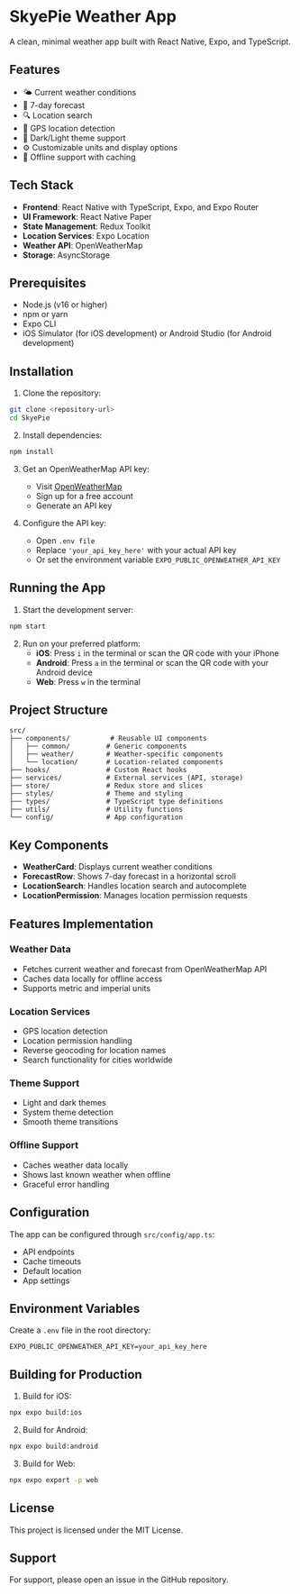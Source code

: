 # SkyePie Weather App

A clean, minimal weather app built with React Native, Expo, and TypeScript.

## Features

- 🌤️ Current weather conditions
- 📅 7-day forecast
- 🔍 Location search
- 📍 GPS location detection
- 🌙 Dark/Light theme support
- ⚙️ Customizable units and display options
- 📱 Offline support with caching

## Tech Stack

- **Frontend**: React Native with TypeScript, Expo, and Expo Router
- **UI Framework**: React Native Paper
- **State Management**: Redux Toolkit
- **Location Services**: Expo Location
- **Weather API**: OpenWeatherMap
- **Storage**: AsyncStorage

## Prerequisites

- Node.js (v16 or higher)
- npm or yarn
- Expo CLI
- iOS Simulator (for iOS development) or Android Studio (for Android development)

## Installation

1. Clone the repository:
```bash
git clone <repository-url>
cd SkyePie
```

2. Install dependencies:
```bash
npm install
```

3. Get an OpenWeatherMap API key:
   - Visit [OpenWeatherMap](https://openweathermap.org/api)
   - Sign up for a free account
   - Generate an API key

4. Configure the API key:
   - Open `.env file`
   - Replace `'your_api_key_here'` with your actual API key
   - Or set the environment variable `EXPO_PUBLIC_OPENWEATHER_API_KEY`

## Running the App

1. Start the development server:
```bash
npm start
```

2. Run on your preferred platform:
   - **iOS**: Press `i` in the terminal or scan the QR code with your iPhone
   - **Android**: Press `a` in the terminal or scan the QR code with your Android device
   - **Web**: Press `w` in the terminal

## Project Structure

```
src/
├── components/          # Reusable UI components
│   ├── common/         # Generic components
│   ├── weather/        # Weather-specific components
│   └── location/       # Location-related components
├── hooks/              # Custom React hooks
├── services/           # External services (API, storage)
├── store/              # Redux store and slices
├── styles/             # Theme and styling
├── types/              # TypeScript type definitions
├── utils/              # Utility functions
└── config/             # App configuration
```

## Key Components

- **WeatherCard**: Displays current weather conditions
- **ForecastRow**: Shows 7-day forecast in a horizontal scroll
- **LocationSearch**: Handles location search and autocomplete
- **LocationPermission**: Manages location permission requests

## Features Implementation

### Weather Data
- Fetches current weather and forecast from OpenWeatherMap API
- Caches data locally for offline access
- Supports metric and imperial units

### Location Services
- GPS location detection
- Location permission handling
- Reverse geocoding for location names
- Search functionality for cities worldwide

### Theme Support
- Light and dark themes
- System theme detection
- Smooth theme transitions

### Offline Support
- Caches weather data locally
- Shows last known weather when offline
- Graceful error handling

## Configuration

The app can be configured through `src/config/app.ts`:

- API endpoints
- Cache timeouts
- Default location
- App settings

## Environment Variables

Create a `.env` file in the root directory:

```env
EXPO_PUBLIC_OPENWEATHER_API_KEY=your_api_key_here
```

## Building for Production

1. Build for iOS:
```bash
npx expo build:ios
```

2. Build for Android:
```bash
npx expo build:android
```

3. Build for Web:
```bash
npx expo export -p web
```

## License

This project is licensed under the MIT License.

## Support

For support, please open an issue in the GitHub repository.
